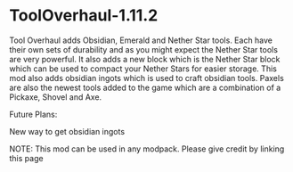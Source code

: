 # ToolOverhaul-1.11.2


Tool Overhaul adds Obsidian, Emerald and Nether Star tools. Each have their own sets of durability and as you might expect the Nether Star tools are very powerful.  It also adds a new block which is the Nether Star block which can be used to compact your Nether Stars for easier storage. This mod also adds obsidian ingots which is used to craft obsidian tools. Paxels are also the newest tools added to the game which are a combination of a Pickaxe, Shovel and Axe.

 

 

 

Future Plans:

New way to get obsidian ingots

 

 

 

NOTE: This mod can be used in any modpack. Please give credit by linking this page
